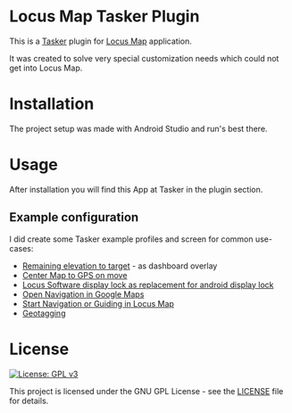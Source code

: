 # Locus Map Tasker Plugin

This is a [Tasker](https://tasker.joaoapps.com/) plugin for [Locus Map](https://www.locusmap.app) application.

It was created to solve very special customization needs which could not get into Locus Map.

# Installation

The project setup was made with Android Studio and run's best there.

# Usage

After installation you will find this App at Tasker in the plugin section.

## Example configuration

I did create some Tasker example profiles and screen for common use-cases:

- [Remaining elevation to target](https://github.com/Falcosc/locus-addon-tasker/wiki/Examples#remaining-elevation-to-target-as-dashboard-overlay) - as dashboard overlay
- [Center Map to GPS on move](https://github.com/Falcosc/locus-addon-tasker/wiki/Examples#center-map-to-gps-on-move)
- [Locus Software display lock as replacement for android display lock](https://github.com/Falcosc/locus-addon-tasker/wiki/Examples#locus-software-display-lock-as-replacement-for-android-display-lock)
- [Open Navigation in Google Maps](https://github.com/Falcosc/locus-addon-tasker/wiki/Examples#open-navigation-in-google-maps)
- [Start Navigation or Guiding in Locus Map](https://github.com/Falcosc/locus-addon-tasker/wiki/Examples#start-navigation-or-guiding-in-locus-map)
- [Geotagging](https://github.com/Falcosc/locus-addon-tasker/wiki/Examples#Geotagging)

# License

[![License: GPL v3](https://img.shields.io/badge/License-GPL%20v3-blue.svg)](https://www.gnu.org/licenses/gpl-3.0)

This project is licensed under the GNU GPL License - see the [LICENSE](LICENSE) file for details.

